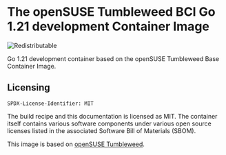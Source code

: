 # The openSUSE Tumbleweed BCI Go 1.21 development Container Image
![Redistributable](https://img.shields.io/badge/Redistributable-Yes-green)


Go 1.21 development container based on the openSUSE Tumbleweed Base Container Image.

## Licensing
`SPDX-License-Identifier: MIT`

The build recipe and this documentation is licensed as MIT.
The container itself contains various software components under various open source licenses listed in the associated
Software Bill of Materials (SBOM).

This image is based on [openSUSE Tumbleweed](https://get.opensuse.org/tumbleweed/).
